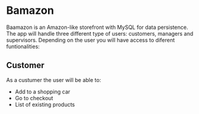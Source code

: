 # Bamazon
 Baamazon is an Amazon-like storefront with MySQL for data persistence. The app will handle three different type of users: customers, managers and supervisors. Depending on the user you will have access to diferent funtionalities:
 
 ## Customer
As a custumer the user will be able to:
* Add to a shopping car
* Go to checkout
* List of existing products
